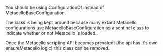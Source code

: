 You should be using ConfigurationOf instead of MetacelloBaseConfiguration. 

The class is being kept around because many extant Metacello configurations use MetacelloBaseConfiguration as a sentinel class to indicate whether or not Metacello is loaded..

Once the Metacello scripting API becomes prevalent (the api has it's own ensureMetacello logic) this class can be removed.